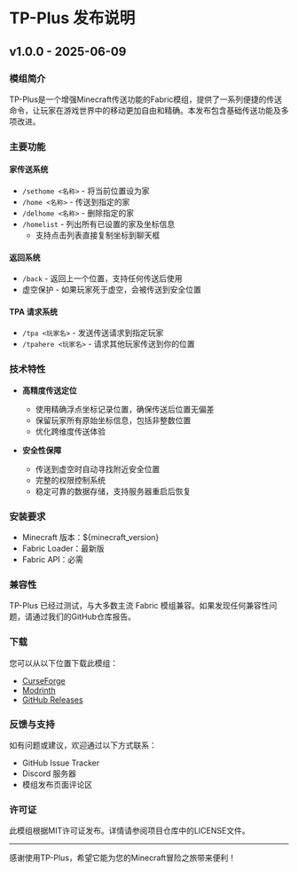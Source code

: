 # TP-Plus 发布说明

## v1.0.0 - 2025-06-09

### 模组简介

TP-Plus是一个增强Minecraft传送功能的Fabric模组，提供了一系列便捷的传送命令，让玩家在游戏世界中的移动更加自由和精确。本发布包含基础传送功能及多项改进。

### 主要功能

#### 家传送系统
- `/sethome <名称>` - 将当前位置设为家
- `/home <名称>` - 传送到指定的家
- `/delhome <名称>` - 删除指定的家
- `/homelist` - 列出所有已设置的家及坐标信息
  - 支持点击列表直接复制坐标到聊天框

#### 返回系统
- `/back` - 返回上一个位置，支持任何传送后使用
- 虚空保护 - 如果玩家死于虚空，会被传送到安全位置

#### TPA 请求系统
- `/tpa <玩家名>` - 发送传送请求到指定玩家
- `/tpahere <玩家名>` - 请求其他玩家传送到你的位置

### 技术特性

- **高精度传送定位**
  - 使用精确浮点坐标记录位置，确保传送后位置无偏差
  - 保留玩家所有原始坐标信息，包括非整数位置
  - 优化跨维度传送体验

- **安全性保障**
  - 传送到虚空时自动寻找附近安全位置
  - 完整的权限控制系统
  - 稳定可靠的数据存储，支持服务器重启后恢复

### 安装要求

- Minecraft 版本：${minecraft_version}
- Fabric Loader：最新版
- Fabric API：必需

### 兼容性

TP-Plus 已经过测试，与大多数主流 Fabric 模组兼容。如果发现任何兼容性问题，请通过我们的GitHub仓库报告。

### 下载

您可以从以下位置下载此模组：
- [CurseForge](#)
- [Modrinth](#)
- [GitHub Releases](#)

### 反馈与支持

如有问题或建议，欢迎通过以下方式联系：
- GitHub Issue Tracker
- Discord 服务器
- 模组发布页面评论区

### 许可证

此模组根据MIT许可证发布。详情请参阅项目仓库中的LICENSE文件。

---

感谢使用TP-Plus，希望它能为您的Minecraft冒险之旅带来便利！ 